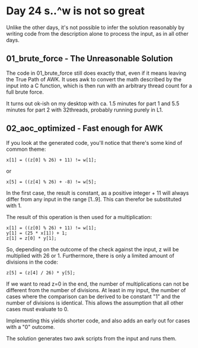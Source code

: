 # Day 24 s..^w is not so great

Unlike the other days, it's not possible to infer the solution reasonably by writing code from the description alone to process the input, as in all other days.

## 01_brute_force - The Unreasonable Solution

The code in 01_brute_force still does exactly that, even if it means leaving the True Path of AWK. It uses awk to convert the math described by the input into a C function, which is then run with an arbitrary thread count for a full brute force.

It turns out ok-ish on my desktop with ca. 1.5 minutes for part 1 and 5.5 minutes for part 2 with 32threads, probably running purely in L1.

## 02_aoc_optimized - Fast enough for AWK

If you look at the generated code, you'll notice that there's some kind of common theme:

    x[1] = ((z[0] % 26) + 11) != w[1];

or

    x[5] = ((z[4] % 26) + -8) != w[5];

In the first case, the result is constant, as a positive integer + 11 will always differ from any input in the range [1..9]. This can therefor be substituted with 1.

The result of this operation is then used for a multiplication:

    x[1] = ((z[0] % 26) + 11) != w[1];
    y[1] = (25 * x[1]) + 1;
    z[1] = z[0] * y[1];

So, depending on the outcome of the check against the input, z will be multiplied with 26 or 1. Furthermore, there is only a limited amount of divisions in the code:

    z[5] = (z[4] / 26) * y[5];

If we want to read z=0 in the end, the number of multiplications can not be different from the number of divisions. At least in my input, the number of cases where the comparison can be derived to be constant "1" and the number of divisions is identical. This allows the assumption that all other cases must evaluate to 0.

Implementing this yields shorter code, and also adds an early out for cases with a "0" outcome.

The solution generates two awk scripts from the input and runs them.

